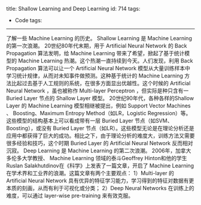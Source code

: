 title: Shallow Learning and Deep Learning
id: 714
tags:
  - Code
tags:
---

了解一些 Machine Learning 的历史。
Shallow Learning 是 Machine Learning 的第一次浪潮。
20世纪80年代末期，用于 Artificial Neural Network 的 Back Propagation 算法发明，给 Machine Learning 带来了希望，掀起了基于统计模型的 Machine Learning 热潮。这个热潮一直持续到今天。人们发现，利用 Back Propagation 算法可以让一个 Artificial Neural Network 模型从大量训练样本中学习统计规律，从而对未知事件做预测。这种基于统计的 Machine Learning 方法比起过去基于人工规则的系统，在很多方面显出优越性。这个时候的 Artificial Neural Network ，虽也被称作 Multi-layer Perceptron ，但实际是种只含有一 Buried Layer 节点的 Shallow Layer 模型。
20世纪90年代，各种各样的Shallow Layer 的 Machine Learning 模型相继被提出，例如 Support Vector Machines 、 Boosting、Maximum Entropy Method（如LR，Logistic Regression）等。这些模型的结构基本上可以看成带有一层 Buried Layer 节点（如SVM、Boosting），或没有 Buried Layer 节点（如LR）。这些模型无论是在理论分析还是应用中都获得了巨大的成功。相比之下，由于理论分析的难度大，训练方法又需要很多经验和技巧，这个时期 Buried Layer 的 Artificial Neural Network 反而相对沉寂。
Deep Learning 是 Machine Learning 的第二次浪潮。
2006年，加拿大多伦多大学教授、 Machine Learning 领域的泰斗Geoffrey Hinton和他的学生Ruslan Salakhutdinov在《科学》上发表了一篇文章，开启了 Machine Learning 在学术界和工业界的浪潮。这篇文章有两个主要观点：
1）Multi-layer 的 Artificial Neural Network 具有优异的特征学习能力，学习得到的特征对数据有更本质的刻画，从而有利于可视化或分类；
2）Deep Neural Networks 在训练上的难度，可以通过 layer-wise pre-training 来有效克服。